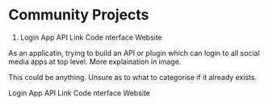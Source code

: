 # Community Projects

1. Login App API Link Code nterface Website

As an applicatin, trying to build an API or plugin which can login to all social media apps at top level. More explaination in image.

This could be anything. Unsure as to what to categorise if it already exists. 

Login App API Link Code nterface Website
